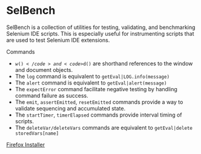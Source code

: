 SelBench
=========

SelBench is a collection of utilities for testing, validating, and benchmarking Selenium IDE scripts. This is especially useful for instrumenting scripts that are used to test Selenium IDE extensions.

Commands
* <code>$w()</code> and <code>$d()</code> are shorthand references to the window and document objects.
* The <code>log</code> command is equivalent to <code>getEval|LOG.info(message)</code>
* The <code>alert</code> command is equivalent to <code>getEval|alert(message)</code>
* The <code>expectError</code> command facilitate negative testing by handling command failure as success.
* The <code>emit</code>, <code>assertEmitted</code>, <code>resetEmitted</code> commands provide a way to validate sequencing and accumulated state.
* The <code>startTimer</code>, <code>timerElapsed</code> commands provide interval timing of scripts.
* The <code>deleteVar/deleteVars</code> commands are equivalent to <code>getEval|delete storedVars[name]</code>

[Firefox Installer](https://addons.mozilla.org/en-US/firefox/addon/selenium-ide-selbench/)

